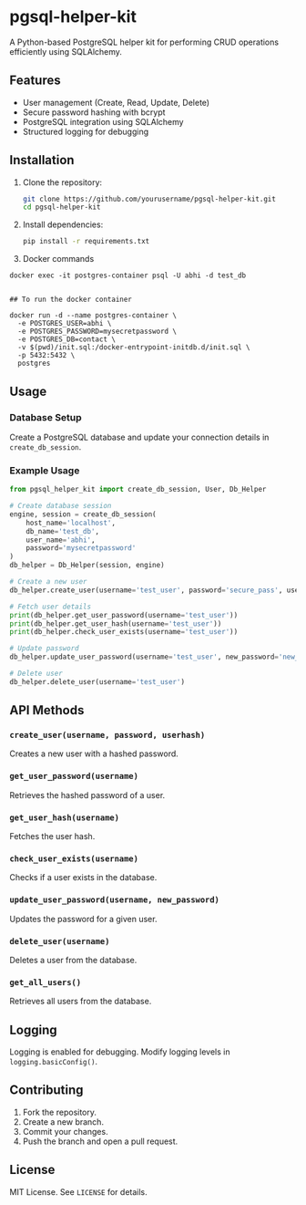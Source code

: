 # pgsql-helper-kit

A Python-based PostgreSQL helper kit for performing CRUD operations efficiently using SQLAlchemy.

## Features
- User management (Create, Read, Update, Delete)
- Secure password hashing with bcrypt
- PostgreSQL integration using SQLAlchemy
- Structured logging for debugging

## Installation

1. Clone the repository:
   ```bash
   git clone https://github.com/yourusername/pgsql-helper-kit.git
   cd pgsql-helper-kit
   ```

2. Install dependencies:
   ```bash
   pip install -r requirements.txt
   ```

3. Docker commands 
```
docker exec -it postgres-container psql -U abhi -d test_db


## To run the docker container

docker run -d --name postgres-container \
  -e POSTGRES_USER=abhi \
  -e POSTGRES_PASSWORD=mysecretpassword \
  -e POSTGRES_DB=contact \
  -v $(pwd)/init.sql:/docker-entrypoint-initdb.d/init.sql \
  -p 5432:5432 \
  postgres

```


## Usage

### Database Setup
Create a PostgreSQL database and update your connection details in `create_db_session`.

### Example Usage

```python
from pgsql_helper_kit import create_db_session, User, Db_Helper

# Create database session
engine, session = create_db_session(
    host_name='localhost',
    db_name='test_db',
    user_name='abhi',
    password='mysecretpassword'
)
db_helper = Db_Helper(session, engine)

# Create a new user
db_helper.create_user(username='test_user', password='secure_pass', userhash='user_hash')

# Fetch user details
print(db_helper.get_user_password(username='test_user'))
print(db_helper.get_user_hash(username='test_user'))
print(db_helper.check_user_exists(username='test_user'))

# Update password
db_helper.update_user_password(username='test_user', new_password='new_secure_pass')

# Delete user
db_helper.delete_user(username='test_user')
```

## API Methods

### `create_user(username, password, userhash)`
Creates a new user with a hashed password.

### `get_user_password(username)`
Retrieves the hashed password of a user.

### `get_user_hash(username)`
Fetches the user hash.

### `check_user_exists(username)`
Checks if a user exists in the database.

### `update_user_password(username, new_password)`
Updates the password for a given user.

### `delete_user(username)`
Deletes a user from the database.

### `get_all_users()`
Retrieves all users from the database.

## Logging
Logging is enabled for debugging. Modify logging levels in `logging.basicConfig()`.

## Contributing
1. Fork the repository.
2. Create a new branch.
3. Commit your changes.
4. Push the branch and open a pull request.

## License
MIT License. See `LICENSE` for details.

